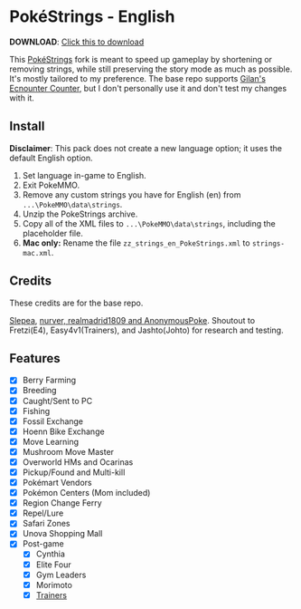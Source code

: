 # PokéStrings - English

**DOWNLOAD**: [Click this to download](../../archive/refs/heads/main.zip)

This [PokéStrings](https://github.com/rudes/PokeStrings) fork is meant to speed up gameplay by shortening or removing strings, while still preserving the story mode as much as possible. It's mostly tailored to my preference. The base repo supports [Gilan's Ecnounter Counter](https://forums.pokemmo.com/index.php?/topic/137452-tool-gilans-encounter-counter-beta-available-v103-update/), but I don't personally use it and don't test my changes with it.

## Install

**Disclaimer**: This pack does not create a new language option; it uses the default English option.

1. Set language in-game to English.
2. Exit PokeMMO.
3. Remove any custom strings you have for English (en) from `...\PokeMMO\data\strings`.
4. Unzip the PokeStrings archive.
5. Copy all of the XML files to `...\PokeMMO\data\strings`, including the placeholder file.
6. **Mac only:** Rename the file `zz_strings_en_PokeStrings.xml` to `strings-mac.xml`.

## Credits

These credits are for the base repo.

[Slepea](https://github.com/LostPast/Pokemmo_strings_en_slepea), [nurver, realmadrid1809 and AnonymousPoke](https://forums.pokemmo.com/index.php?/topic/150771-docs-localization-files-understanding-syntax-and-load-order/). Shoutout to Fretzi(E4), Easy4v1(Trainers), and Jashto(Johto) for research and testing.

## Features

- [x] Berry Farming
- [x] Breeding
- [x] Caught/Sent to PC
- [x] Fishing
- [x] Fossil Exchange
- [x] Hoenn Bike Exchange
- [x] Move Learning
- [x] Mushroom Move Master
- [x] Overworld HMs and Ocarinas
- [x] Pickup/Found and Multi-kill
- [x] Pokémart Vendors
- [x] Pokémon Centers (Mom included)
- [x] Region Change Ferry
- [x] Repel/Lure
- [x] Safari Zones
- [x] Unova Shopping Mall
- [x] Post-game
	- [x] Cynthia
	- [x] Elite Four
	- [x] Gym Leaders
	- [x] Morimoto
	- [x] [Trainers](https://forums.pokemmo.com/index.php?/topic/148798-1-hour-trainer-rerun-guide/)